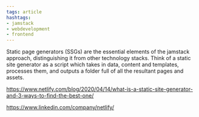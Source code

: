 ```yaml
---
tags: article
hashtags:
- jamstack
- webdevelopment
- frontend
---
```


Static page generators (SSGs) are the essential elements of the jamstack approach, distinguishing it from other technology stacks. Think of a static site generator as a script which takes in data, content and templates, processes them, and outputs a folder full of all the resultant pages and assets.

https://www.netlify.com/blog/2020/04/14/what-is-a-static-site-generator-and-3-ways-to-find-the-best-one/

https://www.linkedin.com/company/netlify/